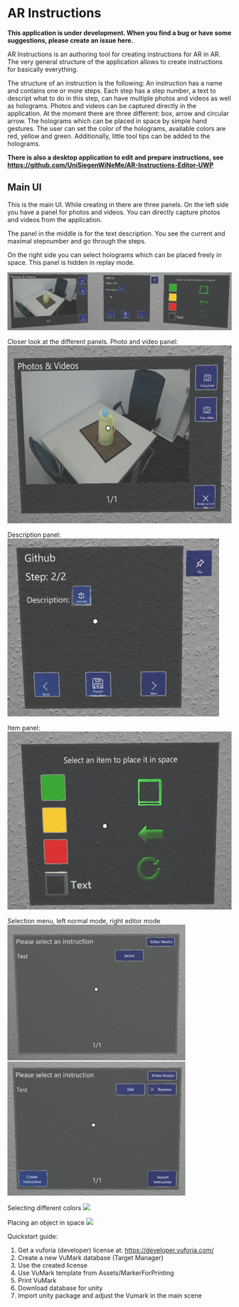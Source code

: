 # AR Instructions

**This application is under development. When you find a bug or have some suggestions, please create an issue here.**

AR Instructions is an authoring tool for creating instructions for AR in AR. The very general structure of the application allows to create instructions for basically everything.

The structure of an instruction is the following:
An instruction has a name and contains one or more steps.
Each step has a step number, a text to descript what to do in this step, can have multiple photos and videos as well as holograms. Photos and videos can be captured directly in the application. At the moment there are three different: box, arrow and circular arrow. The holograms which can be placed in space by simple hand gestures. The user can set the color of the holograms, available colors are red, yellow and green. Additionally, little tool tips can be added to the holograms.

**There is also a desktop application to edit and prepare instructions, see https://github.com/UniSiegenWiNeMe/AR-Instructions-Editor-UWP**


## Main UI

This is the main UI. While creating in there are three panels. On the left side you have a panel for photos and videos. You can directly capture photos and videos from the application.

The panel in the middle is for the text description. You see the current and maximal stepnumber and go through the steps.

On the right side you can select holograms which can be placed freely in space. This panel is hidden in replay mode.

![Main UI](Documentation/instrcutionMenu.jpg)

Closer look at the different panels. 
Photo and video panel:  
<img src="Documentation/PhotoAndVideoPanel.jpg" height="400" />

Description panel:  
<img src="Documentation/descriptionPanel.jpg" height="400" /> 

Item panel:  
<img src="Documentation/itemPanel.jpg" height="400" /> 

Selection menu, left normal mode, right editor mode  
<img src="Documentation/selectionMenu1.jpg" width="400">  <img src="Documentation/selectionMenu2.jpg" width="400">


Selecting different colors
<img src="Documentation/different colors.gif" height="400" />

Placing an object in space
<img src="Documentation/placing hologram in space.gif" height="400" />



Quickstart guide:  
1. Get a vuforia (developer) license at: https://developer.vuforia.com/  
2. Create a new VuMark database (Target Manager)  
3. Use the created license  
4. Use VuMark template from Assets/MarkerForPrinting  
6. Print VuMark
5. Download database for unity  
6. Import unity package and adjust the Vumark in the main scene  
